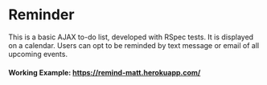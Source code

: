 # Reminder
This is a basic AJAX to-do list, developed with RSpec tests. It is displayed on a calendar. Users can opt to be reminded by text message or email of all upcoming events.

#### Working Example: https://remind-matt.herokuapp.com/
